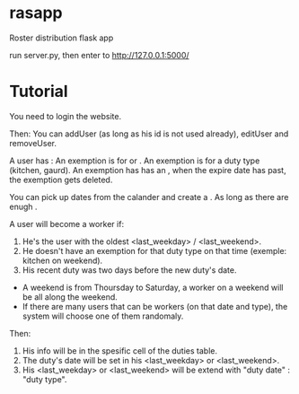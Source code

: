 # rasapp
Roster distribution flask app

run server.py, then enter to http://127.0.0.1:5000/

# Tutorial

You need to login the website.

Then:
You can addUser (as long as his id is not used already), editUser and removeUser.

A user has <exemptions>:
An exemption is for <weekday> or <weekend>.
An exemption is for a duty type (kitchen, gaurd).
An exemption has has an <expire date>, when the expire date has past, the exemption gets deleted.

You can pick up dates from the calander and create a <duties table>.
As long as there are enugh <available workers>.

A user will become a worker if:
1. He's the user with the oldest <last_weekday> / <last_weekend>.
2. He doesn't have an exemption for that duty type on that time (exemple: kitchen on weekend).
3. His recent duty was two days before the new duty's date.

* A weekend is from Thoursday to Saturday, a worker on a weekend will be all along the weekend.
* If there are many users that can be workers (on that date and type), the system will choose one of them randomaly.

Then:
1. His info will be in the spesific cell of the duties table.
2. The duty's date will be set in his  <last_weekday> or <last_weekend>.
3. His <last_weekday> or <last_weekend> will be extend with "duty date" : "duty type".
